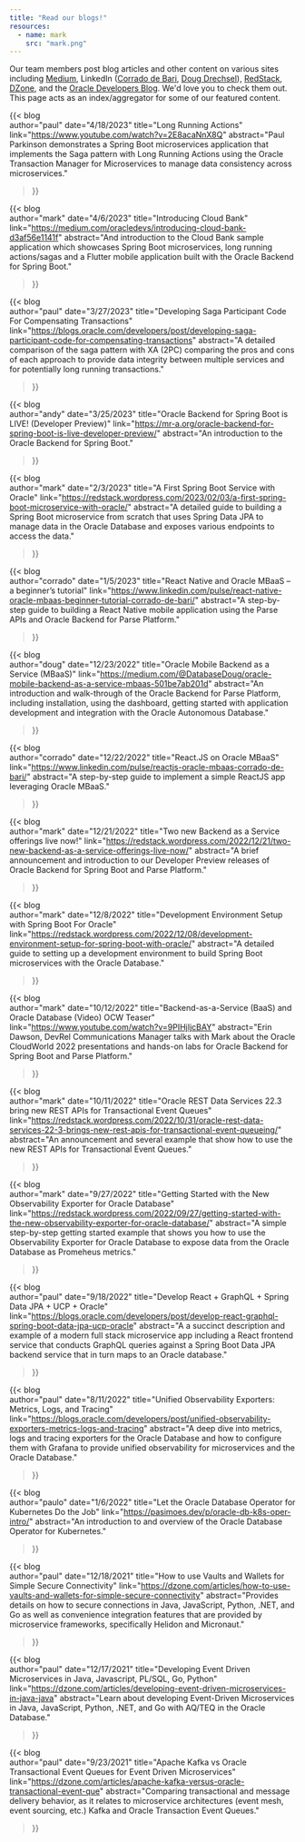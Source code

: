 ```yaml
---
title: "Read our blogs!"
resources:
  - name: mark
    src: "mark.png"
---
```


Our team members post blog articles and other content on various sites including [Medium](https://medium.com/@mark.x.nelson), LinkedIn ([Corrado de Bari](https://www.linkedin.com/in/corradodebari/), [Doug Drechsel](https://www.linkedin.com/in/dougdrechsel/)), [RedStack](https://redstack.wordpress.com), [DZone](https://dzone.com/users/4571557/paulparkinson.html), and the [Oracle Developers Blog](https://blogs.oracle.com/developers).
We'd love you to check them out.
This page acts as an index/aggregator for some of our featured content.

{{< blog  
    author="paul" 
    date="4/18/2023" 
    title="Long Running Actions" 
    link="https://www.youtube.com/watch?v=2E8acaNnX8Q"
    abstract="Paul Parkinson demonstrates a Spring Boot microservices application that implements the Saga pattern with Long Running Actions using the Oracle Transaction Manager for Microservices to manage data consistency across microservices." 
>}}

{{< blog  
    author="mark" 
    date="4/6/2023" 
    title="Introducing Cloud Bank" 
    link="https://medium.com/oracledevs/introducing-cloud-bank-d3af56e1141f"
    abstract="And introduction to the Cloud Bank sample application which showcases Spring Boot microservices, long running actions/sagas and a Flutter mobile application built with the Oracle Backend for Spring Boot." 
>}}

{{< blog  
    author="paul" 
    date="3/27/2023" 
    title="Developing Saga Participant Code For Compensating Transactions" 
    link="https://blogs.oracle.com/developers/post/developing-saga-participant-code-for-compensating-transactions"
    abstract="A detailed comparison of the saga pattern with XA (2PC) comparing the pros and cons of each approach to provide data integrity between multiple services and for potentially long running transactions." 
>}}


{{< blog  
    author="andy" 
    date="3/25/2023" 
    title="Oracle Backend for Spring Boot is LIVE! (Developer Preview)" 
    link="https://mr-a.org/oracle-backend-for-spring-boot-is-live-developer-preview/"
    abstract="An introduction to the Oracle Backend for Spring Boot." 
>}}

{{< blog  
    author="mark" 
    date="2/3/2023" 
    title="A First Spring Boot Service with Oracle" 
    link="https://redstack.wordpress.com/2023/02/03/a-first-spring-boot-microservice-with-oracle/"
    abstract="A detailed guide to building a Spring Boot microservice from scratch that uses Spring Data JPA to manage data in the Oracle Database and exposes various endpoints to access the data." 
>}}

{{< blog  
    author="corrado" 
    date="1/5/2023" 
    title="React Native and Oracle MBaaS – a beginner’s tutorial" 
    link="https://www.linkedin.com/pulse/react-native-oracle-mbaas-beginner-tutorial-corrado-de-bari/"
    abstract="A step-by-step guide to building a React Native mobile application using the Parse APIs and Oracle Backend for Parse Platform." 
>}}

{{< blog  
    author="doug" 
    date="12/23/2022" 
    title="Oracle Mobile Backend as a Service (MBaaS)" 
    link="https://medium.com/@DatabaseDoug/oracle-mobile-backend-as-a-service-mbaas-501be7ab201d"
    abstract="An introduction and walk-through of the Oracle Backend for Parse Platform, including installation, using the dashboard, getting started with application development and integration with the Oracle Autonomous Database." 
>}}

{{< blog  
    author="corrado" 
    date="12/22/2022" 
    title="React.JS on Oracle MBaaS" 
    link="https://www.linkedin.com/pulse/reactjs-oracle-mbaas-corrado-de-bari/"
    abstract="A step-by-step guide to implement a simple ReactJS app leveraging Oracle MBaaS." 
>}}

{{< blog  
    author="mark" 
    date="12/21/2022" 
    title="Two new Backend as a Service offerings live now!" 
    link="https://redstack.wordpress.com/2022/12/21/two-new-backend-as-a-service-offerings-live-now/"
    abstract="A brief announcement and introduction to our Developer Preview releases of Oracle Backend for Spring Boot and Parse Platform." 
>}}

{{< blog  
    author="mark" 
    date="12/8/2022" 
    title="Development Environment Setup with Spring Boot For Oracle" 
    link="https://redstack.wordpress.com/2022/12/08/development-environment-setup-for-spring-boot-with-oracle/"
    abstract="A detailed guide to setting up a development environment to build Spring Boot microservices with the Oracle Database." 
>}}

{{< blog  
    author="mark" 
    date="10/12/2022" 
    title="Backend-as-a-Service (BaaS) and Oracle Database (Video) OCW Teaser" 
    link="https://www.youtube.com/watch?v=9PIHjIjcBAY"
    abstract="Erin Dawson, DevRel Communications Manager talks with Mark about the Oracle CloudWorld 2022 presentations and hands-on labs for Oracle Backend for Spring Boot and Parse Platform." 
>}}

{{< blog  
    author="mark" 
    date="10/11/2022" 
    title="Oracle REST Data Services 22.3 bring new REST APIs for Transactional Event Queues" 
    link="https://redstack.wordpress.com/2022/10/31/oracle-rest-data-services-22-3-brings-new-rest-apis-for-transactional-event-queueing/"
    abstract="An announcement and several example that show how to use the new REST APIs for Transactional Event Queues." 
>}}

{{< blog  
    author="mark" 
    date="9/27/2022" 
    title="Getting Started with the New Observability Exporter for Oracle Database" 
    link="https://redstack.wordpress.com/2022/09/27/getting-started-with-the-new-observability-exporter-for-oracle-database/"
    abstract="A simple step-by-step getting started example that shows you how to use the Observability Exporter for Oracle Database to expose data from the Oracle Database as Promeheus metrics." 
>}}

{{< blog  
    author="paul" 
    date="9/18/2022" 
    title="Develop React + GraphQL + Spring Data JPA + UCP + Oracle" 
    link="https://blogs.oracle.com/developers/post/develop-react-graphql-spring-boot-data-jpa-ucp-oracle"
    abstract="A a succinct description and example of a modern full stack microservice app including a React frontend service that conducts GraphQL queries against a Spring Boot Data JPA backend service that in turn maps to an Oracle database." 
>}}

{{< blog  
    author="paul" 
    date="8/11/2022" 
    title="Unified Observability Exporters: Metrics, Logs, and Tracing" 
    link="https://blogs.oracle.com/developers/post/unified-observability-exporters-metrics-logs-and-tracing"
    abstract="A deep dive into metrics, logs and tracing exporters for the Oracle Database and how to configure them with Grafana to provide unified observability for microservices and the Oracle Database." 
>}}

{{< blog  
    author="paulo" 
    date="1/6/2022" 
    title="Let the Oracle Database Operator for Kubernetes Do the Job" 
    link="https://pasimoes.dev/p/oracle-db-k8s-oper-intro/"
    abstract="An introduction to and overview of the Oracle Database Operator for Kubernetes." 
>}}

{{< blog  
    author="paul" 
    date="12/18/2021" 
    title="How to use Vaults and Wallets for Simple Secure Connectivity" 
    link="https://dzone.com/articles/how-to-use-vaults-and-wallets-for-simple-secure-connectivity"
    abstract="Provides details on how to secure connections in Java, JavaScript, Python, .NET, and Go as well as convenience integration features that are provided by microservice frameworks, specifically Helidon and Micronaut." 
>}}

{{< blog  
    author="paul" 
    date="12/17/2021" 
    title="Developing Event Driven Microservices in Java, Javascript, PL/SQL, Go, Python" 
    link="https://dzone.com/articles/developing-event-driven-microservices-in-java-java"
    abstract="Learn about developing Event-Driven Microservices in Java, JavaScript, Python, .NET, and Go with AQ/TEQ in the Oracle Database." 
>}}

{{< blog  
    author="paul" 
    date="9/23/2021" 
    title="Apache Kafka vs Oracle Transactional Event Queues for Event Driven Microservices" 
    link="https://dzone.com/articles/apache-kafka-versus-oracle-transactional-event-que"
    abstract="Comparing transactional and message delivery behavior, as it relates to microservice architectures (event mesh, event sourcing, etc.) Kafka and Oracle Transaction Event Queues." 
>}}
